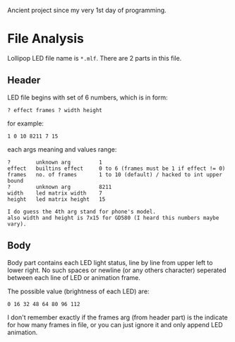 Ancient project since my very 1st day of programming.

File Analysis
=============

Lollipop LED file name is `*.mlf`. There are 2 parts in this file.

Header
------

LED file begins with set of 6 numbers, which is in form:

    ? effect frames ? width height

for example:

    1 0 10 8211 7 15

each args meaning and values range:

    ?        unknown arg         1
    effect   builtins effect     0 to 6 (frames must be 1 if effect != 0)
    frames   no. of frames       1 to 10 (default) / hacked to int upper bound
    ?        unknown arg         8211
    width    led matrix width    7
    height   led matrix height   15

    I do guess the 4th arg stand for phone's model.
    also width and height is 7x15 for GD580 (I heard this numbers maybe vary).

Body
----

Body part contains each LED light status, line by line from upper left to lower right. No such spaces or newline (or any others character) seperated between each line of LED or animation frame.

The possible value (brightness of each LED) are:

    0 16 32 48 64 80 96 112

I don't remember exactly if the frames arg (from header part) is the indicate for how many frames in file, or you can just ignore it and only append LED animation.
